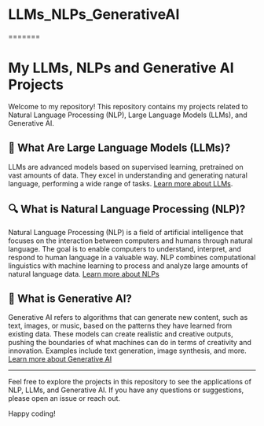 # LLMs_NLPs_GenerativeAI
=======

# My LLMs, NLPs and Generative AI Projects

Welcome to my repository! This repository contains my projects related to Natural Language Processing (NLP), Large Language Models (LLMs), and Generative AI.

## 🧠 What Are Large Language Models (LLMs)?

LLMs are advanced models based on supervised learning, pretrained on vast amounts of data. They excel in understanding and generating natural language, performing a wide range of tasks. [Learn more about LLMs](https://www.ibm.com/topics/large-language-models).


## 🔍 What is Natural Language Processing (NLP)?

Natural Language Processing (NLP) is a field of artificial intelligence that focuses on the interaction between computers and humans through natural language. The goal is to enable computers to understand, interpret, and respond to human language in a valuable way. NLP combines computational linguistics with machine learning to process and analyze large amounts of natural language data. [Learn more about NLPs](https://aws.amazon.com/what-is/nlp/#:~:text=Natural%20language%20processing%20(NLP)%20is,manipulate%2C%20and%20comprehend%20human%20language.)


## 🎨 What is Generative AI?

Generative AI refers to algorithms that can generate new content, such as text, images, or music, based on the patterns they have learned from existing data. These models can create realistic and creative outputs, pushing the boundaries of what machines can do in terms of creativity and innovation. Examples include text generation, image synthesis, and more. [Learn more about Generative AI](https://cloud.google.com/use-cases/generative-ai?hl=en)




---

Feel free to explore the projects in this repository to see the applications of NLP, LLMs, and Generative AI. If you have any questions or suggestions, please open an issue or reach out.

Happy coding!

